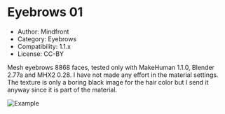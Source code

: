 # Eyebrows 01

* Author: Mindfront
* Category: Eyebrows
* Compatibility: 1.1.x
* License: CC-BY

Mesh eyebrows 8868 faces, tested only with MakeHuman 1.1.0, Blender 2.77a and MHX2 0.28.
I have not made any effort in the material settings. The texture is only a boring black image for the hair color but I send it anyway since it is part of the material.

![Example](Eyebrows_01_PIC.png)

